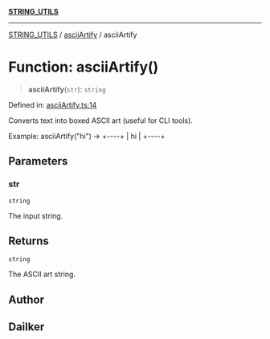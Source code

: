 [**STRING_UTILS**](../../README.md)

***

[STRING_UTILS](../../README.md) / [asciiArtify](../README.md) / asciiArtify

# Function: asciiArtify()

> **asciiArtify**(`str`): `string`

Defined in: [asciiArtify.ts:14](https://github.com/dailker/everyutil/blob/9ec04d41a381dab61073bf86e9abc70eaf55066d/src/string/asciiArtify.ts#L14)

Converts text into boxed ASCII art (useful for CLI tools).

Example:
asciiArtify("hi") →
+----+
| hi |
+----+

## Parameters

### str

`string`

The input string.

## Returns

`string`

The ASCII art string.

## Author

## Dailker
